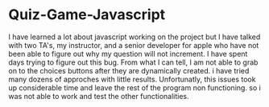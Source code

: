 # Quiz-Game-Javascript
I have learned a lot about javascript working on the project but I have talked with two TA's, my instructor, and a senior developer for apple who have not been able to figure out why my question will not increment. I have spent days trying to figure out this bug. From what I can tell, I am not able to grab on to the choices buttons after they are dynamically created. i have tried many dozens of approches with little results. Unfortunatly, this issues took up considerable time and leave the rest of the program non functioning. so i was not able to work and test the other functionalities. 
